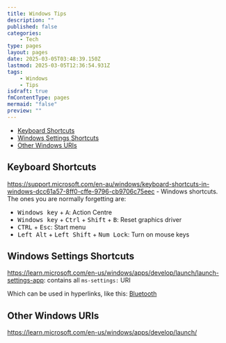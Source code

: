 ```yaml
---
title: Windows Tips
description: ""
published: false
categories:
    - Tech
type: pages
layout: pages
date: 2025-03-05T03:48:39.150Z
lastmod: 2025-03-05T12:36:54.931Z
tags:
    - Windows
    - Tips
isdraft: true
fmContentType: pages
mermaid: "false"
preview: ""
---
```


<!--- cSpell:disable --->
* [Keyboard Shortcuts](#keyboard-shortcuts)
* [Windows Settings Shortcuts](#windows-settings-shortcuts)
* [Other Windows URIs](#other-windows-uris)
<!--- cSpell:enable --->

## Keyboard Shortcuts

<https://support.microsoft.com/en-au/windows/keyboard-shortcuts-in-windows-dcc61a57-8ff0-cffe-9796-cb9706c75eec> - Windows shortcuts. The ones you are normally forgetting are:

* <kbd>Windows key</kbd> + <kbd>A</kbd>: Action Centre
* <kbd>Windows key</kbd> + <kbd>Ctrl</kbd> + <kbd>Shift</kbd> + <kbd>B</kbd>: Reset graphics driver
* <kbd>CTRL</kbd> + <kbd>Esc</kbd>: Start menu
* <kbd>Left Alt</kbd> + <kbd>Left Shift</kbd> + <kbd>Num Lock</kbd>: Turn on mouse keys

## Windows Settings Shortcuts

<https://learn.microsoft.com/en-us/windows/apps/develop/launch/launch-settings-app>: contains all `ms-settings:` URI
<!-- markdownlint-disable-next-line MD033 -->
Which can be used in hyperlinks, like this: <a href="ms-settings:bluetooth">Bluetooth</a>

## Other Windows URIs

<https://learn.microsoft.com/en-us/windows/apps/develop/launch/>
